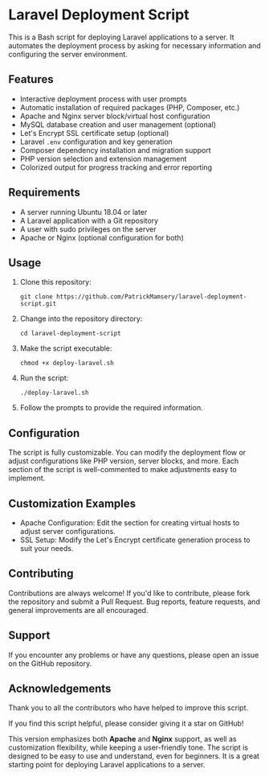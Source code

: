 # Laravel Deployment Script

This is a Bash script for deploying Laravel applications to a server. It automates the deployment process by asking for necessary information and configuring the server environment.

## Features

- Interactive deployment process with user prompts
- Automatic installation of required packages (PHP, Composer, etc.)
- Apache and Nginx server block/virtual host configuration
- MySQL database creation and user management (optional)
- Let's Encrypt SSL certificate setup (optional)
- Laravel `.env` configuration and key generation
- Composer dependency installation and migration support
- PHP version selection and extension management
- Colorized output for progress tracking and error reporting

## Requirements

- A server running Ubuntu 18.04 or later
- A Laravel application with a Git repository
- A user with sudo privileges on the server
- Apache or Nginx (optional configuration for both)

## Usage

1. Clone this repository:
   ```
   git clone https://github.com/PatrickMamsery/laravel-deployment-script.git
   ```
2. Change into the repository directory:
   ```
   cd laravel-deployment-script
   ```
3. Make the script executable:
   ```
   chmod +x deploy-laravel.sh
   ```
4. Run the script:
   ```
   ./deploy-laravel.sh
   ```
5. Follow the prompts to provide the required information.

## Configuration

The script is fully customizable. You can modify the deployment flow or adjust configurations like PHP version, server blocks, and more. Each section of the script is well-commented to make adjustments easy to implement.

## Customization Examples

- Apache Configuration: Edit the section for creating virtual hosts to adjust server configurations.
- SSL Setup: Modify the Let's Encrypt certificate generation process to suit your needs.

## Contributing

Contributions are always welcome! If you'd like to contribute, please fork the repository and submit a Pull Request. Bug reports, feature requests, and general improvements are all encouraged.

## Support

If you encounter any problems or have any questions, please open an issue on the GitHub repository.

<!-- ## License

This script is distributed under the XYZ License. See the [LICENSE](LICENSE) file for details. -->

## Acknowledgements

Thank you to all the contributors who have helped to improve this script.

If you find this script helpful, please consider giving it a star on GitHub!

This version emphasizes both **Apache** and **Nginx** support, as well as customization flexibility, while keeping a user-friendly tone. The script is designed to be easy to use and understand, even for beginners. It is a great starting point for deploying Laravel applications to a server.